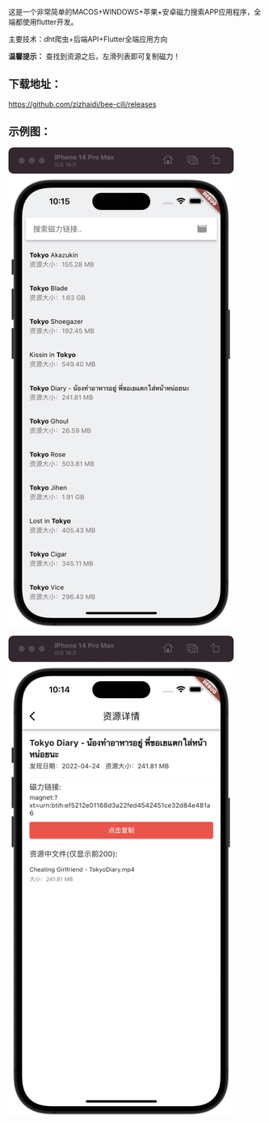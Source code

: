 这是一个非常简单的MACOS+WINDOWS+苹果+安卓磁力搜索APP应用程序，全端都使用flutter开发。

主要技术：dht爬虫+后端API+Flutter全端应用方向

**温馨提示：** 查找到资源之后，左滑列表即可复制磁力！

## 下载地址：
https://github.com/zizhaidi/bee-cili/releases

## 示例图：
![磁力APP](1.png "蜂之磁力搜索")

![磁力APP](2.png "蜂之磁力搜索")